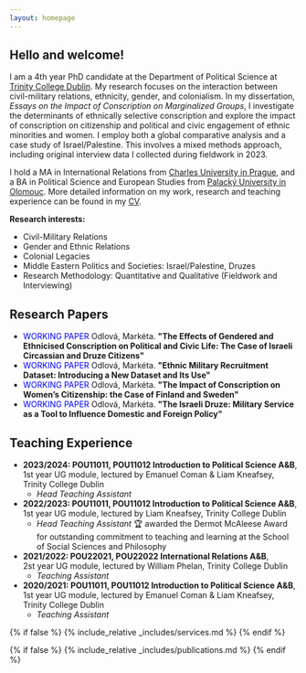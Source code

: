 ```yaml
---
layout: homepage
---
```


## Hello and welcome!
I am a 4th year PhD candidate at the Department of Political Science at <a href="http://tcd.ie" target="_blank">Trinity College Dublin</a>. My research focuses on the interaction between civil-military relations, ethnicity, gender, and colonialism. In my dissertation, <em>Essays on the Impact of Conscription on Marginalized Groups</em>, I investigate the determinants of ethnically selective conscription and explore the impact of conscription on citizenship and political and civic engagement of ethnic minorities and women. I employ both a global comparative analysis and a case study of Israel/Palestine. This involves a mixed methods approach, including original interview data I collected during fieldwork in 2023.

I hold a MA in International Relations from <a href="http://cuni.cz" target="_blank">Charles University in Prague</a>, and a BA in Political Science and European Studies from <a href="http://upol.cz" target="_blank">Palacký University in Olomouc</a>. More detailed information on my work, research and teaching experience can be found in my [CV](assets/files/curriculum_vitae.pdf).

**Research interests:**
- Civil-Military Relations
- Gender and Ethnic Relations
- Colonial Legacies
- Middle Eastern Politics and Societies: Israel/Palestine, Druzes
- Research Methodology: Quantitative and Qualitative (Fieldwork and Interviewing)

## Research Papers
- <span style="color: blue;">WORKING PAPER</span> Odlová, Markéta. **"The Effects of Gendered and Ethnicised Conscription on Political and Civic Life: The Case of Israeli Circassian and Druze Citizens"**
- <span style="color: blue;">WORKING PAPER</span> Odlová, Markéta. **"Ethnic Military Recruitment Dataset: Introducing a New Dataset and Its Use"**
- <span style="color: blue;">WORKING PAPER</span> Odlová, Markéta. **"The Impact of Conscription on Women’s Citizenship: the Case of Finland and Sweden"**
- <span style="color: blue;">WORKING PAPER</span> Odlová, Markéta. **"The Israeli Druze: Military Service as a Tool to Influence Domestic and Foreign Policy"**

## Teaching Experience
- **2023/2024: POU11011, POU11012 Introduction to Political Science A&B**,<br>
1st year UG module, lectured by Emanuel Coman & Liam Kneafsey, Trinity College Dublin<br>
  - <em>Head Teaching Assistant</em>
- **2022/2023: POU11011, POU11012 Introduction to Political Science A&B**,<br>
1st year UG module, lectured by Liam Kneafsey, Trinity College Dublin<br>
  - <em>Head Teaching Assistant</em> 🏆 awarded the Dermot McAleese Award for outstanding commitment to teaching and learning at the School of Social Sciences and Philosophy
- **2021/2022: POU22021, POU22022 International Relations A&B**,<br>
2st year UG module, lectured by William Phelan, Trinity College Dublin<br>
  - <em>Teaching Assistant</em>
- **2020/2021: POU11011, POU11012 Introduction to Political Science A&B**,<br>
1st year UG module, lectured by Emanuel Coman & Liam Kneafsey, Trinity College Dublin<br>
  - <em>Teaching Assistant</em>

{% if false %}
  {% include_relative _includes/services.md %}
{% endif %}

{% if false %}
  {% include_relative _includes/publications.md %}
{% endif %}



